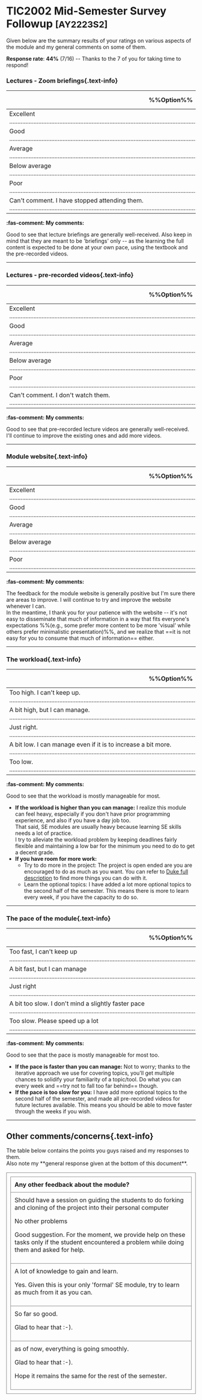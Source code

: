 <h1>
<span class="text-info">TIC2002 Mid-Semester Survey Followup</span>
 <small class="text-muted">[AY2223S2]</small>
</h1>

<p class="lead">
Given below are the summary results of your ratings on various aspects of the module and my general comments on some
of them.
</p>

<box type="info" icon=":fas-chart-pie:" seamless>

**Response rate**: **44%** (7/16) --
  Thanks to the 7 of you for taking time to respond!<br>
</box>


<a id="Q1"/>

### Lectures - Zoom briefings{.text-info}

%%Option%% | %%Count%% %%(/7)%% | %%Percentage%%
-------|-------|-----------
Excellent<br><span class="text-info bg-info">..................................................................................................................</span><span class="text-light bg-light">......................................................................................</span> |4 | 57.14%
Good<br><span class="text-info bg-info">......................................................................................</span><span class="text-light bg-light">..................................................................................................................</span> |3 | 42.86%
Average<br><span class="text-info bg-info"></span><span class="text-light bg-light">........................................................................................................................................................................................................</span> |0 | 0.0%
Below average<br><span class="text-info bg-info"></span><span class="text-light bg-light">........................................................................................................................................................................................................</span> |0 | 0.0%
Poor<br><span class="text-info bg-info"></span><span class="text-light bg-light">........................................................................................................................................................................................................</span> |0 | 0.0%
Can't comment. I have stopped attending them.<br><span class="text-info bg-info"></span><span class="text-light bg-light">........................................................................................................................................................................................................</span> |0 | 0.0%


<div class="indented">

**:fas-comment: My comments:**


Good to see that lecture briefings are generally well-received. 
Also keep in mind that they are meant to be 'briefings' only -- as the learning the full content is expected to be
done at your own pace, using the textbook and the pre-recorded videos.
    
</div>
        
        
---

<a id="Q2"/>

### Lectures - pre-recorded videos{.text-info}

%%Option%% | %%Count%% %%(/7)%% | %%Percentage%%
-------|-------|-----------
Excellent<br><span class="text-info bg-info">..........................................................</span><span class="text-light bg-light">..............................................................................................................................................</span> |2 | 28.57%
Good<br><span class="text-info bg-info">......................................................................................</span><span class="text-light bg-light">..................................................................................................................</span> |3 | 42.86%
Average<br><span class="text-info bg-info">............................</span><span class="text-light bg-light">............................................................................................................................................................................</span> |1 | 14.29%
Below average<br><span class="text-info bg-info"></span><span class="text-light bg-light">........................................................................................................................................................................................................</span> |0 | 0.0%
Poor<br><span class="text-info bg-info"></span><span class="text-light bg-light">........................................................................................................................................................................................................</span> |0 | 0.0%
Can't comment. I don't watch them.<br><span class="text-info bg-info">............................</span><span class="text-light bg-light">............................................................................................................................................................................</span> |1 | 14.29%


<div class="indented">

**:fas-comment: My comments:**


Good to see that pre-recorded lecture videos are generally well-received.
I'll continue to improve the existing ones and add more videos. 
    
</div>
        
        
---

<a id="Q3"/>

### Module website{.text-info}

%%Option%% | %%Count%% %%(/7)%% | %%Percentage%%
-------|-------|-----------
Excellent<br><span class="text-info bg-info">..............................................................................................................................................</span><span class="text-light bg-light">..........................................................</span> |5 | 71.43%
Good<br><span class="text-info bg-info">..........................................................</span><span class="text-light bg-light">..............................................................................................................................................</span> |2 | 28.57%
Average<br><span class="text-info bg-info"></span><span class="text-light bg-light">........................................................................................................................................................................................................</span> |0 | 0.0%
Below average<br><span class="text-info bg-info"></span><span class="text-light bg-light">........................................................................................................................................................................................................</span> |0 | 0.0%
Poor<br><span class="text-info bg-info"></span><span class="text-light bg-light">........................................................................................................................................................................................................</span> |0 | 0.0%


<div class="indented">

**:fas-comment: My comments:**


The feedback for the module website is generally positive but I'm sure there are areas to improve.
  I will continue to try and improve the website whenever I can.<br>
  In the meantime, I thank you for your patience with the website -- it's not easy to disseminate that much
  of information in a way that fits everyone's expectations %%(e.g., some prefer more content to be more 'visual'
  while others prefer minimalistic presentation)%%,
  and we realize that ==it is not easy for you to consume that much of information== either.
    
</div>
        
        
---

<a id="Q5"/>

### The workload{.text-info}

%%Option%% | %%Count%% %%(/7)%% | %%Percentage%%
-------|-------|-----------
Too high. I can't keep up.<br><span class="text-info bg-info"></span><span class="text-light bg-light">........................................................................................................................................................................................................</span> |0 | 0.0%
A bit high, but I can manage.<br><span class="text-info bg-info">......................................................................................</span><span class="text-light bg-light">..................................................................................................................</span> |3 | 42.86%
Just right.<br><span class="text-info bg-info">..................................................................................................................</span><span class="text-light bg-light">......................................................................................</span> |4 | 57.14%
A bit low. I can manage even if it is to increase a bit more.<br><span class="text-info bg-info"></span><span class="text-light bg-light">........................................................................................................................................................................................................</span> |0 | 0.0%
Too low. <br><span class="text-info bg-info"></span><span class="text-light bg-light">........................................................................................................................................................................................................</span> |0 | 0.0%


<div class="indented">

**:fas-comment: My comments:**


Good to see that the workload is mostly manageable for most.

* **If the workload is higher than you can manage:** I realize this module can feel heavy, 
  especially if you don't have prior programming
  experience, and also if you have a day job too.<br>
  That said, SE modules are usually heavy because learning SE skills needs a lot of practice.<br>
  I try to alleviate the workload problem by keeping deadlines fairly flexible and maintaining a low bar for
  the minimum you need to do to get a decent grade. 
* **If you have room for more work:**
  * Try to do more in the project: The project is open ended are you are encouraged to do as much as you want.
    You can refer to [Duke full description](https://nus-tic2002-ay2223s2.github.io/website/se-book-adapted/projectDuke/index.html) to find
    more things you can do with it.
  * Learn the optional topics: I have added a lot more optional topics to the second half of the semester.
    This means there is more to learn every week, if you have the capacity to do so.
    
</div>
        
        
---

<a id="Q4"/>

### The pace of the module{.text-info}

%%Option%% | %%Count%% %%(/7)%% | %%Percentage%%
-------|-------|-----------
Too fast, I can't keep up<br><span class="text-info bg-info"></span><span class="text-light bg-light">........................................................................................................................................................................................................</span> |0 | 0.0%
A bit fast, but I can manage<br><span class="text-info bg-info">..........................................................</span><span class="text-light bg-light">..............................................................................................................................................</span> |2 | 28.57%
Just right<br><span class="text-info bg-info">..............................................................................................................................................</span><span class="text-light bg-light">..........................................................</span> |5 | 71.43%
A bit too slow. I don't mind a slightly faster pace<br><span class="text-info bg-info"></span><span class="text-light bg-light">........................................................................................................................................................................................................</span> |0 | 0.0%
Too slow. Please speed up a lot<br><span class="text-info bg-info"></span><span class="text-light bg-light">........................................................................................................................................................................................................</span> |0 | 0.0%


<div class="indented">

**:fas-comment: My comments:**


Good to see that the pace is mostly manageable for most too.
* **If the pace is faster than you can manage:** Not to worry; thanks to the iterative approach we use for
  covering topics, you'll get multiple chances to solidify your familiarity of a topic/tool.
  Do what you can every week and ==try not to fall too far behind== though.
* **If the pace is too slow for you:** I have add more optional topics to the second half of the semester,
  and made all pre-recorded videos for future lectures available.
   This means you should be able to move faster through the weeks if you wish.
    
</div>
        
        

---

## Other comments/concerns{.text-info}

<p class="lead"><md>The table below contains the points you guys raised and my responses to them.<br>
Also note my **general response given at the bottom of this document**.</md></p>

<table style="border: 1px solid grey; border-collapse: collapse; padding:10px; text-align:left">
<tr style="border: 1px solid grey; border-collapse: collapse; padding:10px; text-align:left">
<th style="border: 1px solid grey; border-collapse: collapse; padding:10px; text-align:left">Any other feedback about the module?</th>
</tr>
<tr style="border: 1px solid grey; border-collapse: collapse; padding:10px; text-align:left">
<td style="border: 1px solid grey; border-collapse: collapse; padding:10px; text-align:left">
<markdown>Should have a session on guiding the students to do forking and cloning of the project into their personal computer

No other problems</markdown>

<box type="info" icon=":fas-comment:" light><span class="text-info"><markdown>Good suggestion. For the moment, we provide help on these tasks only if the student encountered a problem while doing them and asked for help.</markdown>
</span></box>
</td>
</tr>
<tr style="border: 1px solid grey; border-collapse: collapse; padding:10px; text-align:left">
<td style="border: 1px solid grey; border-collapse: collapse; padding:10px; text-align:left">
<markdown>A lot of knowledge to gain and learn. </markdown>

<box type="info" icon=":fas-comment:" light><span class="text-info"><markdown>Yes. Given this is your only 'formal' SE module, try to learn as much from it as you can.</markdown>
</span></box>
</td>
</tr>
<tr style="border: 1px solid grey; border-collapse: collapse; padding:10px; text-align:left">
<td style="border: 1px solid grey; border-collapse: collapse; padding:10px; text-align:left">
<markdown>So far so good. </markdown>

<box type="info" icon=":fas-comment:" light><span class="text-info"><markdown>Glad to hear that :-).</markdown>
</span></box>
</td>
</tr>
<tr style="border: 1px solid grey; border-collapse: collapse; padding:10px; text-align:left">
<td style="border: 1px solid grey; border-collapse: collapse; padding:10px; text-align:left">
<markdown>as of now, everything is going smoothly.</markdown>

<box type="info" icon=":fas-comment:" light><span class="text-info"><markdown>Glad to hear that :-).

Hope it remains the same for the rest of the semester.</markdown>
</span></box>
</td>
</tr>
</table>

<br>